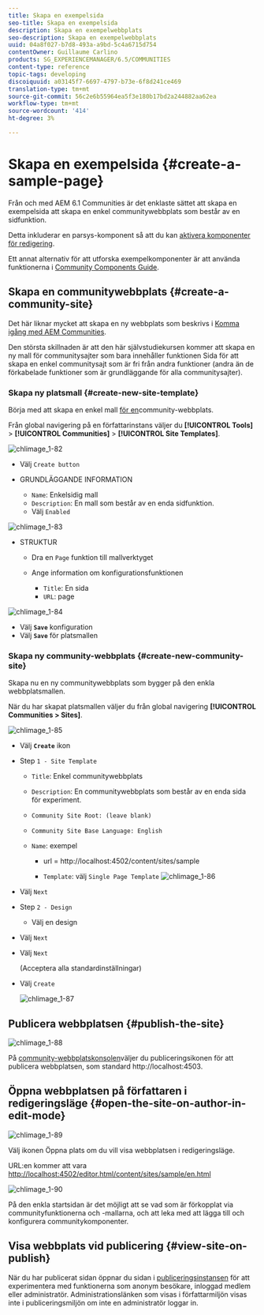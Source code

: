 ```yaml
---
title: Skapa en exempelsida
seo-title: Skapa en exempelsida
description: Skapa en exempelwebbplats
seo-description: Skapa en exempelwebbplats
uuid: 04a8f027-b7d8-493a-a9bd-5c4a6715d754
contentOwner: Guillaume Carlino
products: SG_EXPERIENCEMANAGER/6.5/COMMUNITIES
content-type: reference
topic-tags: developing
discoiquuid: a03145f7-6697-4797-b73e-6f8d241ce469
translation-type: tm+mt
source-git-commit: 56c2e6b55964ea5f3e180b17bd2a244882aa62ea
workflow-type: tm+mt
source-wordcount: '414'
ht-degree: 3%

---
```



# Skapa en exempelsida {#create-a-sample-page}

Från och med AEM 6.1 Communities är det enklaste sättet att skapa en exempelsida att skapa en enkel communitywebbplats som består av en sidfunktion.

Detta inkluderar en parsys-komponent så att du kan [aktivera komponenter för redigering](basics.md#accessing-communities-components).

Ett annat alternativ för att utforska exempelkomponenter är att använda funktionerna i [Community Components Guide](components-guide.md).

## Skapa en communitywebbplats {#create-a-community-site}

Det här liknar mycket att skapa en ny webbplats som beskrivs i [Komma igång med AEM Communities](getting-started.md).

Den största skillnaden är att den här självstudiekursen kommer att skapa en ny mall för communitysajter som bara innehåller funktionen [](functions.md#page-function) Sida för att skapa en enkel communitysajt som är fri från andra funktioner (andra än de förkabelade funktioner som är grundläggande för alla communitysajter).

### Skapa ny platsmall {#create-new-site-template}

Börja med att skapa en enkel mall [för en](sites.md)community-webbplats.

Från global navigering på en författarinstans väljer du **[!UICONTROL Tools]** > **[!UICONTROL Communities]** > **[!UICONTROL Site Templates]**.

![chlimage_1-82](assets/chlimage_1-82.png)

* Välj `Create button`
* GRUNDLÄGGANDE INFORMATION

   * `Name`: Enkelsidig mall
   * `Description`: En mall som består av en enda sidfunktion.
   * Välj `Enabled`

![chlimage_1-83](assets/chlimage_1-83.png)

* STRUKTUR

   * Dra en `Page` funktion till mallverktyget
   * Ange information om konfigurationsfunktionen

      * `Title`: En sida
      * `URL`: page

![chlimage_1-84](assets/chlimage_1-84.png)

* Välj **`Save`** konfiguration
* Välj **`Save`** för platsmallen

### Skapa ny community-webbplats {#create-new-community-site}

Skapa nu en ny communitywebbplats som bygger på den enkla webbplatsmallen.

När du har skapat platsmallen väljer du från global navigering **[!UICONTROL Communities > Sites]**.

![chlimage_1-85](assets/chlimage_1-85.png)

* Välj **`Create`** ikon

* Step `1 - Site Template`

   * `Title`: Enkel communitywebbplats
   * `Description`: En communitywebbplats som består av en enda sida för experiment.
   * `Community Site Root: (leave blank)`
   * `Community Site Base Language: English`
   * `Name`: exempel

      * url = http://localhost:4502/content/sites/sample

      * `Template`: välj `Single Page Template`
      ![chlimage_1-86](assets/chlimage_1-86.png)


* Välj `Next`
* Step `2 - Design`

   * Välj en design

* Välj `Next`
* Välj `Next`

   (Acceptera alla standardinställningar)

* Välj `Create`

   ![chlimage_1-87](assets/chlimage_1-87.png)

## Publicera webbplatsen {#publish-the-site}

![chlimage_1-88](assets/chlimage_1-88.png)

På [community-webbplatskonsolen](sites-console.md)väljer du publiceringsikonen för att publicera webbplatsen, som standard http://localhost:4503.

## Öppna webbplatsen på författaren i redigeringsläge {#open-the-site-on-author-in-edit-mode}

![chlimage_1-89](assets/chlimage_1-89.png)

Välj ikonen Öppna plats om du vill visa webbplatsen i redigeringsläge.

URL:en kommer att vara [http://localhost:4502/editor.html/content/sites/sample/en.html](http://localhost:4502/editor.html/content/sites/sample/en.html)

![chlimage_1-90](assets/chlimage_1-90.png)

På den enkla startsidan är det möjligt att se vad som är förkopplat via communityfunktionerna och -mallarna, och att leka med att lägga till och konfigurera communitykomponenter.

## Visa webbplats vid publicering {#view-site-on-publish}

När du har publicerat sidan öppnar du sidan i [publiceringsinstansen](http://localhost:4503/content/sites/sample/en.html) för att experimentera med funktionerna som anonym besökare, inloggad medlem eller administratör. Administrationslänken som visas i författarmiljön visas inte i publiceringsmiljön om inte en administratör loggar in.
